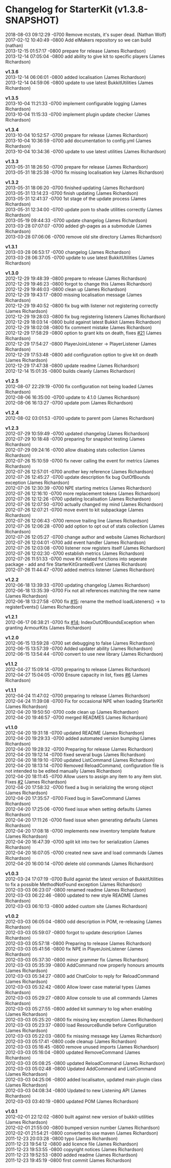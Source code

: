 # Changelog for StarterKit (v1.3.8-SNAPSHOT)

2018-08-03 09:12:29 -0700    Remove mcstats, it's super dead. (Nathan Wolf)  
2017-02-12 10:40:49 -0800    Add elMakers repository so we can build (nathan)  
2013-12-15 01:57:17 -0800    prepare for release (James Richardson)  
2013-12-14 07:05:04 -0800    add ability to give kit to specific players (James Richardson)  

**v1.3.6**  
2013-12-14 06:06:01 -0800    added localisation (James Richardson)  
2013-12-14 04:59:06 -0800    update to use latest BukkitUtilities (James Richardson)  

**v1.3.5**  
2013-10-04 11:21:33 -0700    implement configurable logging (James Richardson)  
2013-10-04 11:15:33 -0700    implement plugin update checker (James Richardson)  

**v1.3.4**  
2013-10-04 10:52:57 -0700    prepare for release (James Richardson)  
2013-10-04 10:36:59 -0700    add documentation to config.yml (James Richardson)  
2013-10-04 10:34:36 -0700    update to use latest utilities (James Richardson)  

**v1.3.3**  
2013-05-31 18:26:50 -0700    prepare for release (James Richardson)  
2013-05-31 18:25:38 -0700    fix missing localisation key (James Richardson)  

**v1.3.2**  
2013-05-31 18:06:20 -0700    finished updating (James Richardson)  
2013-05-31 13:14:23 -0700    finish updating (James Richardson)  
2013-05-31 12:41:37 -0700    1st stage of the update process (James Richardson)  
2013-05-31 12:34:00 -0700    update pom to shade utilities correctly (James Richardson)  
2013-05-19 09:44:33 -0700    update changelog (James Richardson)  
2013-03-28 07:07:07 -0700    added gh-pages as a submodule (James Richardson)  
2013-03-28 07:06:06 -0700    remove old site directory (James Richardson)  

**v1.3.1**  
2013-03-28 06:53:17 -0700    changelog (James Richardson)  
2013-03-28 06:37:05 -0700    update to use latest BukkitUtilities (James Richardson)  

**v1.3.0**  
2012-12-29 19:48:39 -0800    prepare to release (James Richardson)  
2012-12-29 19:46:23 -0800    forgot to change this (James Richardson)  
2012-12-29 19:46:03 -0800    clean up (James Richardson)  
2012-12-29 19:43:17 -0800    missing localisation message (James Richardson)  
2012-12-29 19:40:52 -0800    fix bug with listener not registering correctly (James Richardson)  
2012-12-29 19:28:03 -0800    fix bug registering listeners (James Richardson)  
2012-12-29 18:03:14 -0800    build against latest Bukkit (James Richardson)  
2012-12-29 18:02:08 -0800    fix comment mistake (James Richardson)  
2012-12-29 17:58:29 -0800    option to grant kits on death, fixes [#21](https://github.com/grandwazir/StarterKit/starter-kit/issues/21) (James Richardson)  
2012-12-29 17:54:27 -0800    PlayerJoinListener -> PlayerListener (James Richardson)  
2012-12-29 17:53:48 -0800    add configuration option to give kit on death (James Richardson)  
2012-12-29 17:47:38 -0800    update readme (James Richardson)  
2012-12-14 15:01:35 -0800    builds cleanly (James Richardson)  

**v1.2.5**  
2012-08-07 22:29:19 -0700    fix configuration not being loaded (James Richardson)  
2012-08-06 16:35:00 -0700    update to 4.1.0 (James Richardson)  
2012-08-06 16:13:27 -0700    update pom (James Richardson)  

**v1.2.4**  
2012-08-02 03:01:53 -0700    update to parent pom (James Richardson)  

**v1.2.3**  
2012-07-29 10:59:49 -0700    updated changelog (James Richardson)  
2012-07-29 10:18:48 -0700    preparing for snapshot testing (James Richardson)  
2012-07-29 09:24:16 -0700    allow disabing stats collection (James Richardson)  
2012-07-26 15:10:59 -0700    fix never calling the event for metrics (James Richardson)  
2012-07-26 12:57:01 -0700    another key reference (James Richardson)  
2012-07-26 12:45:27 -0700    update description fix bug OutOfBounds exception (James Richardson)  
2012-07-26 12:30:39 -0700    NPE starting metrics (James Richardson)  
2012-07-26 12:16:10 -0700    more replacement tokens (James Richardson)  
2012-07-26 12:12:26 -0700    updating localisation (James Richardson)  
2012-07-26 12:07:50 -0700    actually changed my mind (James Richardson)  
2012-07-26 12:07:21 -0700    move event to kit subpackage (James Richardson)  
2012-07-26 12:06:43 -0700    remove trailing line (James Richardson)  
2012-07-26 12:06:28 -0700    add option to opt out of stats collection (James Richardson)  
2012-07-26 12:05:27 -0700    change author and website (James Richardson)  
2012-07-26 12:04:01 -0700    add event handler (James Richardson)  
2012-07-26 12:03:08 -0700    listener now registers itself (James Richardson)  
2012-07-26 12:02:30 -0700    establish metrics (James Richardson)  
2012-07-26 11:51:33 -0700    move Kit related functions into seperate package - add and fire StarterKitGrantedEvent (James Richardson)  
2012-07-26 11:44:47 -0700    added metrics listener (James Richardson)  

**v1.2.2**  
2012-06-18 13:39:33 -0700    updating changelog (James Richardson)  
2012-06-18 13:35:39 -0700    Fix not all references matching the new name (James Richardson)  
2012-06-18 13:27:58 -0700    fix [#15](https://github.com/grandwazir/StarterKit/starter-kit/issues/15): rename the method loadListeners() -> to registerEvents() (James Richardson)  

**v1.2.1**  
2012-06-17 06:38:21 -0700    fix [#14](https://github.com/grandwazir/StarterKit/starter-kit/issues/14); IndexOutOfBoundsException when granting ArmourKits (James Richardson)  

**v1.2.0**  
2012-06-15 13:59:28 -0700    set debugging to false (James Richardson)  
2012-06-15 13:57:39 -0700    Added updater ability (James Richardson)  
2012-06-15 13:54:44 -0700    convert to use new library (James Richardson)  

**v1.1.2**  
2012-04-27 15:09:14 -0700    preparing to release (James Richardson)  
2012-04-27 15:04:05 -0700    Ensure capacity in list, fixes [#6](https://github.com/grandwazir/StarterKit/starter-kit/issues/6) (James Richardson)  

**v1.1.1**  
2012-04-24 11:47:02 -0700    preparing to release (James Richardson)  
2012-04-24 11:39:08 -0700    Fix for occasional NPE when loading StarterKit (James Richardson)  
2012-04-20 19:50:50 -0700    code clean up (James Richardson)  
2012-04-20 19:46:57 -0700    merged READMES (James Richardson)  

**v1.1.0**  
2012-04-20 19:31:18 -0700    updated README (James Richardson)  
2012-04-20 19:29:33 -0700    added automated version bumping (James Richardson)  
2012-04-20 19:28:32 -0700    Preparing for release (James Richardson)  
2012-04-20 19:12:14 -0700    fixed several bugs (James Richardson)  
2012-04-20 18:19:10 -0700    updated ListCommand (James Richardson)  
2012-04-20 18:13:14 -0700    Removed ReloadCommand, configuration file is not intended to be edited manually (James Richardson)  
2012-04-20 18:11:45 -0700    Allow users to assign any item to any item slot. Fixes [#2](https://github.com/grandwazir/StarterKit/starter-kit/issues/2) (James Richardson)  
2012-04-20 17:58:32 -0700    fixed a bug in serializing the wrong object (James Richardson)  
2012-04-20 17:35:57 -0700    Fixed bug in SaveCommand (James Richardson)  
2012-04-20 17:25:06 -0700    fixed issue when setting defaults (James Richardson)  
2012-04-20 17:11:26 -0700    fixed issue when generating defaults (James Richardson)  
2012-04-20 17:08:18 -0700    implements new inventory template feature (James Richardson)  
2012-04-20 16:47:39 -0700    split kit into two for serialization (James Richardson)  
2012-04-20 16:07:05 -0700    created new save and load commands (James Richardson)  
2012-04-20 16:00:14 -0700    delete old commands (James Richardson)  

**v1.0.3**  
2012-03-24 17:07:19 -0700    Build aganist the latest version of BukkitUtilities to fix a possible MethodNotFound exception (James Richardson)  
2012-03-03 06:23:07 -0800    renamed readme (James Richardson)  
2012-03-03 06:22:46 -0800    updated to new style README (James Richardson)  
2012-03-03 06:10:13 -0800    added custom site (James Richardson)  

**v1.0.2**  
2012-03-03 06:05:04 -0800    odd description in POM, re-releasing (James Richardson)  
2012-03-03 05:59:07 -0800    forgot to update description (James Richardson)  
2012-03-03 05:57:18 -0800    Preparing to release (James Richardson)  
2012-03-03 05:41:56 -0800    fix NPE in PlayerJoinListener (James Richardson)  
2012-03-03 05:37:30 -0800    minor grammer fix (James Richardson)  
2012-03-03 05:35:39 -0800    AddCommand now properly honours amounts (James Richardson)  
2012-03-03 05:34:27 -0800    add ChatColor to reply for ReloadCommand (James Richardson)  
2012-03-03 05:32:42 -0800    Allow lower case material types (James Richardson)  
2012-03-03 05:29:27 -0800    Allow console to use all commands (James Richardson)  
2012-03-03 05:27:55 -0800    added kit summary to log when enabling (James Richardson)  
2012-03-03 05:25:20 -0800    fix missing key exception (James Richardson)  
2012-03-03 05:23:37 -0800    load ResourceBundle before Configuration (James Richardson)  
2012-03-03 05:22:03 -0800    fix missing message key (James Richardson)  
2012-03-03 05:17:41 -0800    code cleanup (James Richardson)  
2012-03-03 05:16:45 -0800    remove unused imports (James Richardson)  
2012-03-03 05:16:04 -0800    updated RemoveCommand (James Richardson)  
2012-03-03 05:08:25 -0800    updated ReloadCommand (James Richardson)  
2012-03-03 05:02:48 -0800    Updated AddCommand and ListCommand (James Richardson)  
2012-03-03 04:25:06 -0800    added localisaton, updated main plugin class (James Richardson)  
2012-03-03 04:08:34 -0800    Updated to new Listening API (James Richardson)  
2012-03-03 03:40:19 -0800    updated POM (James Richardson)  

**v1.0.1**  
2012-02-01 22:12:02 -0800    built against new version of bukkit-utilities (James Richardson)  
2012-02-01 21:55:00 -0800    bumped version number (James Richardson)  
2012-02-01 21:54:21 -0800    converted to use maven (James Richardson)  
2011-12-23 20:03:28 -0800    typo (James Richardson)  
2011-12-23 19:54:12 -0800    add licence file (James Richardson)  
2011-12-23 19:53:55 -0800    copyright notices (James Richardson)  
2011-12-23 19:52:53 -0800    added readme (James Richardson)  
2011-12-23 19:45:19 -0800    first commit (James Richardson)  

